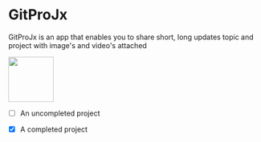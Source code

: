 # GitProJx
GitProJx is an  app that enables you to share short, long updates topic and project with image's and video's attached

<img src="https://user-images.githubusercontent.com/107422911/184646113-004e4abc-b812-45aa-823e-d86e53ca8a54.PNG" widht="120" height="90" />

- [ ] An uncompleted project
- [x] A completed project

